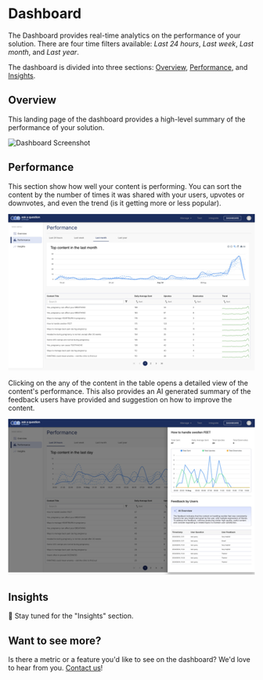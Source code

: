 # Dashboard

The Dashboard provides real-time analytics on the performance of your solution. There
are four time filters available: _Last 24 hours_, _Last week_, _Last month_, and _Last year_.

The dashboard is divided into three sections: [Overview](#overview), [Performance](#performance), and [Insights](#insights).

## Overview

This landing page of the dashboard provides a high-level summary of the performance of your solution.

![Dashboard Screenshot](./dashboard.jpeg)


## Performance

This section show how well your content is performing. You can sort the content by
the number of times it was shared with your users, upvotes or downvotes, and even the
trend (is it getting more or less popular).

![Dashboard Screenshot](./dashboard-pg2.jpeg)

Clicking on the any of the content in the table opens a detailed view of the content's performance.
This also provides an AI generated summary of the feedback users have provided and
suggestion on how to improve the content.

![Dashboard Screenshot](./dashboard-pg2-drawer.jpeg)

## Insights

:construction: Stay tuned for the "Insights" section.

## Want to see more?

Is there a metric or a feature you'd like to see on the dashboard? We'd love to
hear from you. [Contact us](../../contact_us.md/)!
